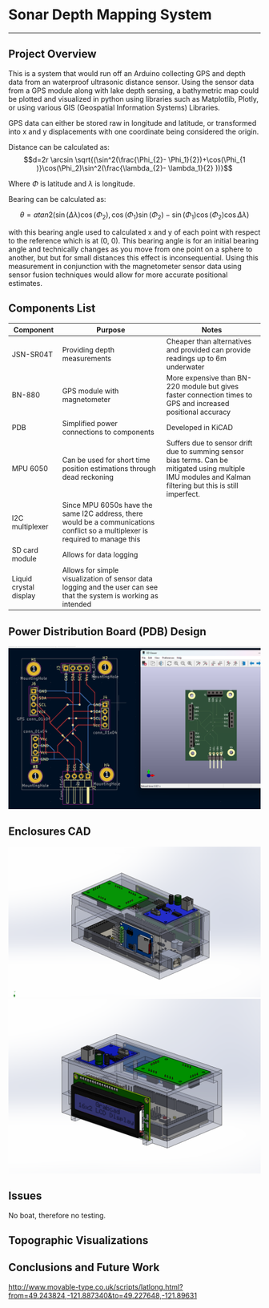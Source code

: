 # Sonar Depth Mapping System
 
___


## Project Overview

This is a system that would run off an Arduino collecting GPS and depth data from an waterproof ultrasonic distance sensor. Using the sensor data from a GPS module along with lake depth sensing, a bathymetric map could be plotted and visualized in python using libraries such as Matplotlib, Plotly, or using various GIS (Geospatial Information Systems) Libraries. 

GPS data can either be stored raw in longitude and latitude, or transformed into x and y displacements with one coordinate being considered the origin. 

Distance can be calculated as:
$$d=2r \arcsin \sqrt{(\sin^2(\frac{\Phi_{2}- \Phi_1}{2}​​)+\cos(\Phi_{1​)}\cos(\Phi_2​)\sin^2(\frac{\lambda_{2}- \lambda_1}{2} ​​)​)}$$

Where $\Phi$ is latitude and $\lambda$ is longitude.

Bearing can be calculated as:

$$θ = atan2( \sin (Δλ) \cos (\Phi_{2}) ,   \cos (\Phi_1) \sin (\Phi_2) − \sin (\Phi_1) \cos (\Phi_2) \cos Δλ )$$

with this bearing angle used to calculated x and y of each point with respect to the reference which is at (0, 0). This bearing angle is for an initial bearing angle and technically changes as you move from one point on a sphere to another, but but for small distances this effect is inconsequential. Using this measurement in conjunction with the magnetometer sensor data using sensor fusion techniques would allow for more accurate positional estimates. 


## Components List

| Component              | Purpose                                                                                                                         | Notes                                                                                                                                                       |
| ---------------------- | ------------------------------------------------------------------------------------------------------------------------------- | ----------------------------------------------------------------------------------------------------------------------------------------------------------- |
| JSN-SR04T              | Providing depth measurements                                                                                                    | Cheaper than alternatives and provided can provide readings up to 6m underwater                                                                             |
| BN-880                 | GPS module with magnetometer                                                                                                    | More expensive than BN-220 module but gives faster connection times to GPS and increased positional accuracy                                                |
| PDB                    | Simplified power connections to components                                                                                      | Developed in KiCAD                                                                                                                                          |
| MPU 6050               | Can be used for short time position estimations through dead reckoning                                                          | Suffers due to sensor drift due to summing sensor bias terms. Can be mitigated using multiple IMU modules and Kalman filtering but this is still imperfect. |
| I2C multiplexer        | Since MPU 6050s have the same I2C address, there would be a communications conflict so a multiplexer is required to manage this |                                                                                                                                                             |
| SD card module         | Allows for data logging                                                                                                         |                                                                                                                                                             |
| Liquid crystal display | Allows for simple visualization of sensor data logging and the user can see that the system is working as intended                                                                                                                               |                                                                                                                                                             |



## Power Distribution Board (PDB) Design


![](https://github.com/georgelin-eng/Sonar-Depth-Mapping-System/blob/main/PCB%20Board%20Image.png)



## Enclosures CAD

![](https://github.com/georgelin-eng/Sonar-Depth-Mapping-System/blob/main/Enclosures%20CAD%201.png)
![](https://github.com/georgelin-eng/Sonar-Depth-Mapping-System/blob/main/Enclosures%20CAD%202.png)

## Issues

No boat, therefore no testing. 



## Topographic Visualizations



## Conclusions and Future Work



http://www.movable-type.co.uk/scripts/latlong.html?from=49.243824,-121.887340&to=49.227648,-121.89631
